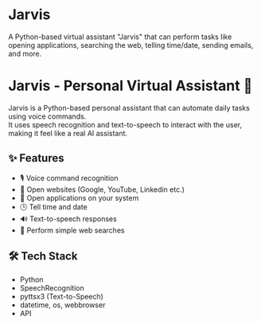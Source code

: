 # Jarvis
A Python-based virtual assistant "Jarvis" that can perform tasks like opening applications, searching the web, telling time/date, sending emails, and more.

# Jarvis - Personal Virtual Assistant 🤖

Jarvis is a Python-based personal assistant that can automate daily tasks using voice commands.  
It uses speech recognition and text-to-speech to interact with the user, making it feel like a real AI assistant.

## ✨ Features
- 🎙️ Voice command recognition  
- 🔎 Open websites (Google, YouTube, Linkedin etc.)  
- 📂 Open applications on your system  
- 🕒 Tell time and date  
- 🔊 Text-to-speech responses  
- 📡 Perform simple web searches  

## 🛠️ Tech Stack
- Python  
- SpeechRecognition  
- pyttsx3 (Text-to-Speech)  
- datetime, os, webbrowser
- API

